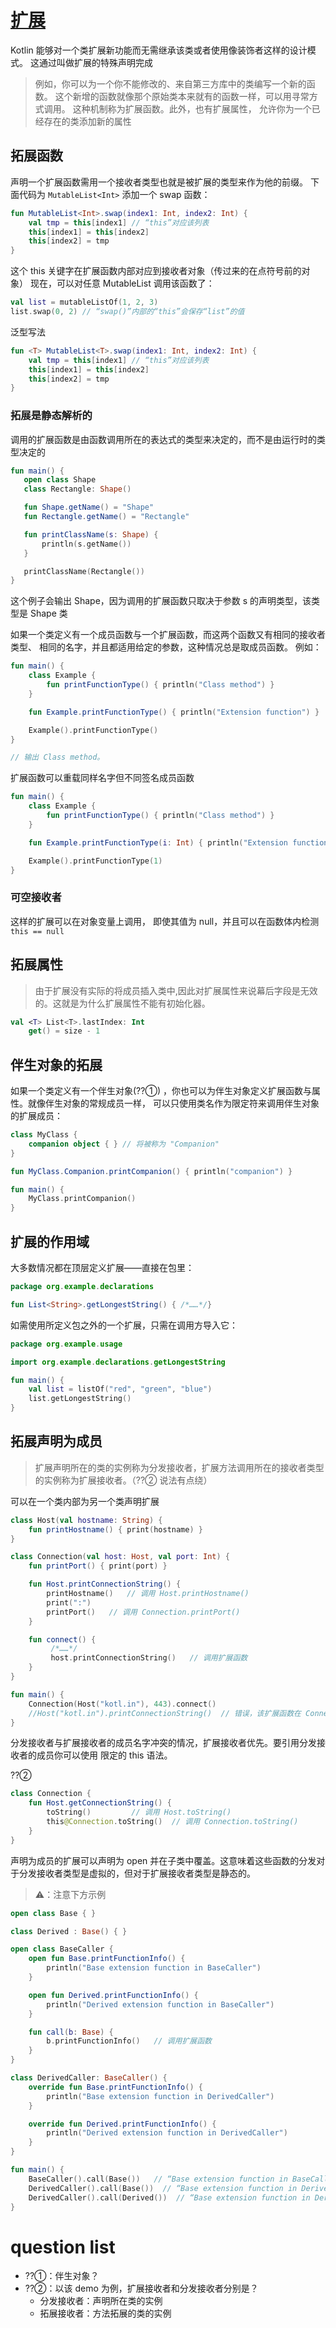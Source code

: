 # [扩展](https://book.kotlincn.net/text/extensions.html)

Kotlin 能够对一个类扩展新功能而无需继承该类或者使用像装饰者这样的设计模式。 这通过叫做扩展的特殊声明完成

> 例如，你可以为一个你不能修改的、来自第三方库中的类编写一个新的函数。 这个新增的函数就像那个原始类本来就有的函数一样，可以用寻常方式调用。 这种机制称为扩展函数。此外，也有扩展属性， 允许你为一个已经存在的类添加新的属性

## 拓展函数

声明一个扩展函数需用一个接收者类型也就是被扩展的类型来作为他的前缀。 下面代码为 `MutableList<Int>` 添加一个 swap 函数：

```kotlin
fun MutableList<Int>.swap(index1: Int, index2: Int) {
    val tmp = this[index1] // “this”对应该列表
    this[index1] = this[index2]
    this[index2] = tmp
}
```

这个 this 关键字在扩展函数内部对应到接收者对象（传过来的在点符号前的对象） 现在，可以对任意 MutableList<Int> 调用该函数了：

```kotlin
val list = mutableListOf(1, 2, 3)
list.swap(0, 2) // “swap()”内部的“this”会保存“list”的值
```

泛型写法

```kotlin
fun <T> MutableList<T>.swap(index1: Int, index2: Int) {
    val tmp = this[index1] // “this”对应该列表
    this[index1] = this[index2]
    this[index2] = tmp
}
```

### 拓展是静态解析的

调用的扩展函数是由函数调用所在的表达式的类型来决定的，而不是由运行时的类型决定的

```kotlin
fun main() {
   open class Shape
   class Rectangle: Shape()

   fun Shape.getName() = "Shape"
   fun Rectangle.getName() = "Rectangle"

   fun printClassName(s: Shape) {
       println(s.getName())
   }

   printClassName(Rectangle())
}
```

这个例子会输出 Shape，因为调用的扩展函数只取决于参数 s 的声明类型，该类型是 Shape 类

如果一个类定义有一个成员函数与一个扩展函数，而这两个函数又有相同的接收者类型、 相同的名字，并且都适用给定的参数，这种情况总是取成员函数。 例如：

```kotlin
fun main() {
    class Example {
        fun printFunctionType() { println("Class method") }
    }

    fun Example.printFunctionType() { println("Extension function") }

    Example().printFunctionType()
}

// 输出 Class method。
```

扩展函数可以重载同样名字但不同签名成员函数

```kotlin
fun main() {
    class Example {
        fun printFunctionType() { println("Class method") }
    }

    fun Example.printFunctionType(i: Int) { println("Extension function #$i") }

    Example().printFunctionType(1)
}
```

### 可空接收者

这样的扩展可以在对象变量上调用， 即使其值为 null，并且可以在函数体内检测 `this == null`

## 拓展属性

> 由于扩展没有实际的将成员插入类中,因此对扩展属性来说幕后字段是无效的。这就是为什么扩展属性不能有初始化器。

```kotlin
val <T> List<T>.lastIndex: Int
    get() = size - 1
```

## 伴生对象的拓展

如果一个类定义有一个伴生对象(??①) ，你也可以为伴生对象定义扩展函数与属性。就像伴生对象的常规成员一样， 可以只使用类名作为限定符来调用伴生对象的扩展成员：

```kotlin
class MyClass {
    companion object { } // 将被称为 "Companion"
}

fun MyClass.Companion.printCompanion() { println("companion") }

fun main() {
    MyClass.printCompanion()
}
```

## 扩展的作用域

大多数情况都在顶层定义扩展——直接在包里：

```kotlin
package org.example.declarations

fun List<String>.getLongestString() { /*……*/}
```

如需使用所定义包之外的一个扩展，只需在调用方导入它：

```kotlin
package org.example.usage

import org.example.declarations.getLongestString

fun main() {
    val list = listOf("red", "green", "blue")
    list.getLongestString()
}
```

## 拓展声明为成员

> 扩展声明所在的类的实例称为分发接收者，扩展方法调用所在的接收者类型的实例称为扩展接收者。（??② 说法有点绕）

可以在一个类内部为另一个类声明扩展

```kotlin
class Host(val hostname: String) {
    fun printHostname() { print(hostname) }
}

class Connection(val host: Host, val port: Int) {
    fun printPort() { print(port) }

    fun Host.printConnectionString() {
        printHostname()   // 调用 Host.printHostname()
        print(":")
        printPort()   // 调用 Connection.printPort()
    }

    fun connect() {
         /*……*/
         host.printConnectionString()   // 调用扩展函数
    }
}

fun main() {
    Connection(Host("kotl.in"), 443).connect()
    //Host("kotl.in").printConnectionString()  // 错误，该扩展函数在 Connection 外不可用
}
```

分发接收者与扩展接收者的成员名字冲突的情况，扩展接收者优先。要引用分发接收者的成员你可以使用 限定的 this 语法。

??②

```kotlin
class Connection {
    fun Host.getConnectionString() {
        toString()         // 调用 Host.toString()
        this@Connection.toString()  // 调用 Connection.toString()
    }
}
```

声明为成员的扩展可以声明为 open 并在子类中覆盖。这意味着这些函数的分发对于分发接收者类型是虚拟的，但对于扩展接收者类型是静态的。

> ⚠️：注意下方示例

```kotlin
open class Base { }

class Derived : Base() { }

open class BaseCaller {
    open fun Base.printFunctionInfo() {
        println("Base extension function in BaseCaller")
    }

    open fun Derived.printFunctionInfo() {
        println("Derived extension function in BaseCaller")
    }

    fun call(b: Base) {
        b.printFunctionInfo()   // 调用扩展函数
    }
}

class DerivedCaller: BaseCaller() {
    override fun Base.printFunctionInfo() {
        println("Base extension function in DerivedCaller")
    }

    override fun Derived.printFunctionInfo() {
        println("Derived extension function in DerivedCaller")
    }
}

fun main() {
    BaseCaller().call(Base())   // “Base extension function in BaseCaller”
    DerivedCaller().call(Base())  // “Base extension function in DerivedCaller”——分发接收者虚拟解析
    DerivedCaller().call(Derived())  // “Base extension function in DerivedCaller”——扩展接收者静态解析
}
```

# question list

- ??①：伴生对象？
- ??②：以该 demo 为例，扩展接收者和分发接收者分别是？
  - 分发接收者：声明所在类的实例
  - 拓展接收者：方法拓展的类的实例
